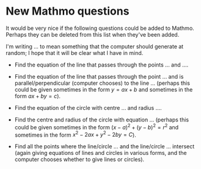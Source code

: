 New Mathmo questions
====================

It would be very nice if the following questions could be added to Mathmo.  Perhaps they can be deleted from this list when they've been added.

I'm writing ... to mean something that the computer should generate at random; I hope that it will be clear what I have in mind.

* Find the equation of the line that passes through the points ... and ....

* Find the equation of the line that passes through the point ... and is parallel/perpendicular (computer chooses) to the line ... (perhaps this could be given sometimes in the form $y = ax + b$ and sometimes in the form $ax + by = c$).

* Find the equation of the circle with centre ... and radius ....

* Find the centre and radius of the circle with equation ... (perhaps this could be given sometimes in the form $(x-a)^2 + (y-b)^2 = r^2$ and sometimes in the form $x^2 - 2ax + y^2 - 2by = C$).

* Find all the points where the line/circle ... and the line/circle ... intersect (again giving equations of lines and circles in various forms, and the computer chooses whether to give lines or circles).

